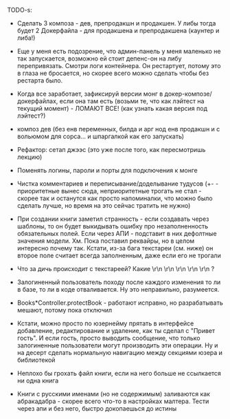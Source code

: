 TODO-s:

- Сделать 3 композа - дев, препродакшн и продакшен. У либы тогда будет 2 Докерфайла - для продакшена и препродакшена (каунтер и либа!)

- Еще у меня есть подозрение, что админ-панель у меня маленько не так запускается, возможно ей стоит депенс-он на либу перепривязать. Смотри логи контейнера. Он рестартует, потому это в глаза не бросается, но скорее всего можно сделать чтобы без рестарта было.

- Когда все заработает, зафиксируй версии монг в докер-композе/докерфайлах, если она там есть (возьми те, что как лэйтест на текущий момент) - ЛОМАЮТ ВСЕ! (как узнать какая версия под лэйтест?)

- композ дев (без енв переменных, билда и арг нод енв продакшн и с вольюмом для сорса... и шпаргалкой как его запускать)

- Рефактор: сетап джээс (это уже после того, как пересмотришь лекцию)

- Поменять логины, пароли и порты для подключения к монге

- Чистка комментариев и переписывание/доделывание тудусов (+- - приоритетные вынес сюда, неприоритетные трогать не стал - скорее так и останутся как просто напоминалки, что можно было сделать лучше, но время на это сейчас тратить не нужно)

- При создании книги заметил странность - если создавать через шаблоны, то он будет выкидывать ошибку про незаполненность обязательных полей. Если через АПИ - подставит в них дефолтные значения модели. Хм. Пока поставил реквайры, но в целом интересно почему так. Кстати, из-за бага текстареи (см. ниже) он второе поле считает всегда заполненным, даже если его не трогали

- Что за дичь происходит с текстареей? Какие \r\n    \r\n    \r\n    \r\n    \r\n ?

- Залогиненный пользователь походу после каждого изменения то ли в базе, то ли в коде отваливается. Ну это неправильно, разумеется.

- Books*Controller.protectBook - работают исправно, но разрабатывать мешают, потому пока отключил

- Кстати, можно просто по юзернейму прятать в интерфейсе добавление, редактирование и удаление, как ты сделал с "Привет гость". И если гость, просто выводить сообщение, что только залогиненные пользователи могут производить эти операции. Ну и на десерт сделать нормальную навигацию между секциями юзера и библиотекой

- Неплохо бы грохать файл книги, если на него больше не ссылкается ни одна книга

- Книги с русскими именами (но не содержимым) заливаются как абракадабра - скорее всего что-то в настройках малтера. Тести через апи и без него, быстро докопаешься до истины